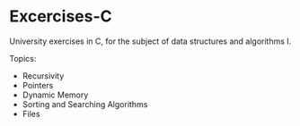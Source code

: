 # Excercises-C
University exercises in C, for the subject of data structures and algorithms I.

Topics:
<ul>
  <li>Recursivity</li>
  <li>Pointers</li>
  <li>Dynamic Memory</li>
  <li>Sorting and Searching Algorithms</li>
  <li>Files</li>
</ul>  

